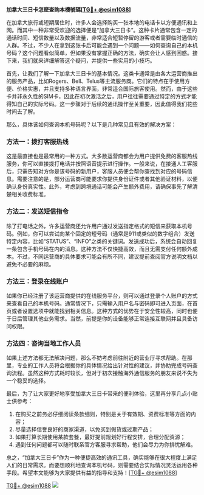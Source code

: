 **加拿大三日卡怎麽查詢本機號碼[[TG💪+ @esim1088](https://t.me/s/esim1088)]**

在加拿大旅行或短期居住时，许多人会选择购买一张本地的电话卡以方便通讯和上网。而其中一种非常受欢迎的选择便是“加拿大三日卡”。这种卡片通常包含一定的通话时间、短信数量以及数据流量，非常适合短暂停留的游客或者需要临时通信的人群。不过，不少人在拿到这张卡后可能会遇到一个问题——如何查询自己的本机号码？这个问题看似简单，但如果没有掌握正确的方法，确实会让人感到困惑。接下来，我们就来详细解答这个疑问，并提供一些实用的小技巧。

首先，让我们了解一下加拿大三日卡的基本情况。这类卡通常是由各大运营商推出的服务产品，比如Rogers、Bell、Telus等主流服务商。它们的特点在于使用方便、价格实惠，并且支持多种语言界面，非常适合国际旅客使用。然而，由于这些卡并非永久性的SIM卡，因此在初次激活之后，用户往往需要通过特定的方式才能得知自己的实际号码。这一步骤对于后续的通讯操作至关重要，因此值得我们花些时间去了解。

那么，具体该如何查询本机号码呢？以下是几种常见且有效的解决方案：

### 方法一：拨打客服热线

这是最直接也是最常用的一种方式。大多数运营商都会为用户提供免费的客服热线服务，你可以直接拨打电话并按照语音提示进行操作。一般来说，在接通人工客服后，只需告知对方你是该号码的新用户，客服人员便会帮你查找到对应的号码信息。需要注意的是，部分运营商可能要求你提供身份证件或者其他验证材料，以便确认身份真实性。此外，考虑到跨境通话可能会产生额外费用，请确保事先了解清楚相关收费标准。

### 方法二：发送短信指令

除了打电话之外，许多运营商还允许用户通过发送指定格式的短信来获取本机号码。例如，你可以尝试向某个固定的短号码（通常是911或类似的数字组合）发送特定内容，比如“STATUS”、“INFO”之类的关键词。发送成功后，系统会自动回复一条包含手机号码在内的消息。这种方法不仅快捷高效，而且无需支付任何额外成本。不过，不同运营商的具体要求可能会有所不同，建议提前查阅官方说明文档以避免不必要的麻烦。

### 方法三：登录在线账户

如果你已经注册了该运营商提供的在线服务平台，则可以通过登录个人账户的方式来查看自己的本机号码。通常情况下，只需输入用户名与密码即可进入页面，在首页或者设置选项中就能找到相关信息。这种方式的优势在于安全性较高，同时也便于日后管理其他业务需求。当然，前提是你的设备能够正常连接互联网并且具备访问权限。

### 方法四：咨询当地工作人员

如果上述方法都无法解决问题，那么不妨考虑前往附近的营业厅寻求帮助。在那里，专业的工作人员将会根据你的具体情况给出针对性的建议，并协助完成号码查询流程。虽然这种方式耗时较长，但对于初次接触海外通信服务的朋友来说不失为一个稳妥的选择。

最后，为了让大家更好地享受加拿大三日卡带来的便利体验，这里再分享几点小贴士供参考：

1. 在购买之前务必仔细阅读条款细则，特别是关于有效期、资费标准等方面的内容；
2. 尽量选择信誉良好的商家渠道，以免买到假货或过期产品；
3. 如果打算长期使用某款套餐，最好提前规划好行程安排，合理分配资源；
4. 遇到任何问题都可以随时联系官方客服寻求帮助，他们会尽力为你排忧解难。

总之，“加拿大三日卡”作为一种便捷高效的通讯工具，确实能够在很大程度上满足人们的日常需求。而要想顺利地查询本机号码，则需要结合实际情况灵活运用各种手段。希望本文能够为大家提供有益的指导和支持！[[TG💪+ @esim1088](https://t.me/s/esim1088)]

[TG💪+ @esim1088](https://t.me/s/esim1088) ![](https://i.postimg.cc/4NQfJmqS/Snipaste-2025-05-13-00-14-12.png)